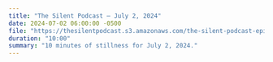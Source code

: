 ```yaml
---
title: "The Silent Podcast — July 2, 2024"
date: 2024-07-02 06:00:00 -0500
file: "https://thesilentpodcast.s3.amazonaws.com/the-silent-podcast-episode-track.mp3"
duration: "10:00"
summary: "10 minutes of stillness for July 2, 2024."
---
```

